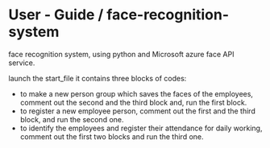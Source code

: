 # User - Guide / face-recognition-system
face recognition system, using python and Microsoft azure face API service.

launch the start_file
it contains three blocks of codes:
- to make a new person group which saves the faces of the employees, comment out the second and the third block and, run the first block.
- to register a new employee person, comment out the first and the third block, and run the second one.
- to identify the employees and register their attendance for daily working, comment out the first two blocks and run the third one.
